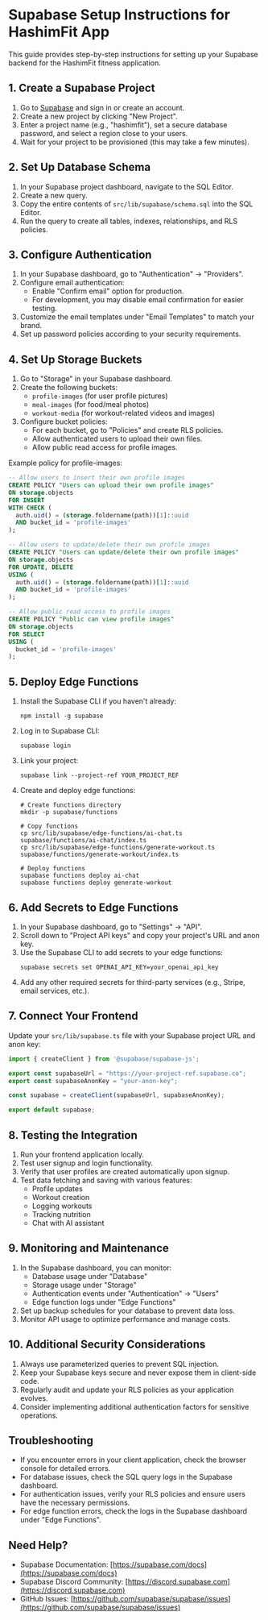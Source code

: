 
# Supabase Setup Instructions for HashimFit App

This guide provides step-by-step instructions for setting up your Supabase backend for the HashimFit fitness application.

## 1. Create a Supabase Project

1. Go to [Supabase](https://supabase.com/) and sign in or create an account.
2. Create a new project by clicking "New Project".
3. Enter a project name (e.g., "hashimfit"), set a secure database password, and select a region close to your users.
4. Wait for your project to be provisioned (this may take a few minutes).

## 2. Set Up Database Schema

1. In your Supabase project dashboard, navigate to the SQL Editor.
2. Create a new query.
3. Copy the entire contents of `src/lib/supabase/schema.sql` into the SQL Editor.
4. Run the query to create all tables, indexes, relationships, and RLS policies.

## 3. Configure Authentication

1. In your Supabase dashboard, go to "Authentication" → "Providers".
2. Configure email authentication:
   - Enable "Confirm email" option for production.
   - For development, you may disable email confirmation for easier testing.
3. Customize the email templates under "Email Templates" to match your brand.
4. Set up password policies according to your security requirements.

## 4. Set Up Storage Buckets

1. Go to "Storage" in your Supabase dashboard.
2. Create the following buckets:
   - `profile-images` (for user profile pictures)
   - `meal-images` (for food/meal photos)
   - `workout-media` (for workout-related videos and images)
3. Configure bucket policies:
   - For each bucket, go to "Policies" and create RLS policies.
   - Allow authenticated users to upload their own files.
   - Allow public read access for profile images.

Example policy for profile-images:
```sql
-- Allow users to insert their own profile images
CREATE POLICY "Users can upload their own profile images"
ON storage.objects
FOR INSERT
WITH CHECK (
  auth.uid() = (storage.foldername(path))[1]::uuid
  AND bucket_id = 'profile-images'
);

-- Allow users to update/delete their own profile images
CREATE POLICY "Users can update/delete their own profile images"
ON storage.objects
FOR UPDATE, DELETE
USING (
  auth.uid() = (storage.foldername(path))[1]::uuid
  AND bucket_id = 'profile-images'
);

-- Allow public read access to profile images
CREATE POLICY "Public can view profile images"
ON storage.objects
FOR SELECT
USING (
  bucket_id = 'profile-images'
);
```

## 5. Deploy Edge Functions

1. Install the Supabase CLI if you haven't already:
   ```
   npm install -g supabase
   ```
2. Log in to Supabase CLI:
   ```
   supabase login
   ```
3. Link your project:
   ```
   supabase link --project-ref YOUR_PROJECT_REF
   ```
4. Create and deploy edge functions:
   ```
   # Create functions directory
   mkdir -p supabase/functions
   
   # Copy functions
   cp src/lib/supabase/edge-functions/ai-chat.ts supabase/functions/ai-chat/index.ts
   cp src/lib/supabase/edge-functions/generate-workout.ts supabase/functions/generate-workout/index.ts
   
   # Deploy functions
   supabase functions deploy ai-chat
   supabase functions deploy generate-workout
   ```

## 6. Add Secrets to Edge Functions

1. In your Supabase dashboard, go to "Settings" → "API".
2. Scroll down to "Project API keys" and copy your project's URL and anon key.
3. Use the Supabase CLI to add secrets to your edge functions:
   ```
   supabase secrets set OPENAI_API_KEY=your_openai_api_key
   ```
4. Add any other required secrets for third-party services (e.g., Stripe, email services, etc.).

## 7. Connect Your Frontend

Update your `src/lib/supabase.ts` file with your Supabase project URL and anon key:

```typescript
import { createClient } from '@supabase/supabase-js';

export const supabaseUrl = "https://your-project-ref.supabase.co";
export const supabaseAnonKey = "your-anon-key";

const supabase = createClient(supabaseUrl, supabaseAnonKey);

export default supabase;
```

## 8. Testing the Integration

1. Run your frontend application locally.
2. Test user signup and login functionality.
3. Verify that user profiles are created automatically upon signup.
4. Test data fetching and saving with various features:
   - Profile updates
   - Workout creation
   - Logging workouts
   - Tracking nutrition
   - Chat with AI assistant

## 9. Monitoring and Maintenance

1. In the Supabase dashboard, you can monitor:
   - Database usage under "Database"
   - Storage usage under "Storage"
   - Authentication events under "Authentication" → "Users"
   - Edge function logs under "Edge Functions"
2. Set up backup schedules for your database to prevent data loss.
3. Monitor API usage to optimize performance and manage costs.

## 10. Additional Security Considerations

1. Always use parameterized queries to prevent SQL injection.
2. Keep your Supabase keys secure and never expose them in client-side code.
3. Regularly audit and update your RLS policies as your application evolves.
4. Consider implementing additional authentication factors for sensitive operations.

## Troubleshooting

- If you encounter errors in your client application, check the browser console for detailed errors.
- For database issues, check the SQL query logs in the Supabase dashboard.
- For authentication issues, verify your RLS policies and ensure users have the necessary permissions.
- For edge function errors, check the logs in the Supabase dashboard under "Edge Functions".

## Need Help?

- Supabase Documentation: [https://supabase.com/docs](https://supabase.com/docs)
- Supabase Discord Community: [https://discord.supabase.com](https://discord.supabase.com)
- GitHub Issues: [https://github.com/supabase/supabase/issues](https://github.com/supabase/supabase/issues)
